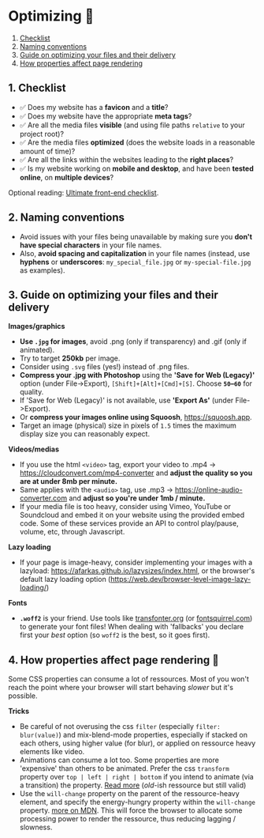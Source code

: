 # Optimizing 🚀

1. [Checklist](#1-checklist)
2. [Naming conventions](#2-naming-conventions)
3. [Guide on optimizing your files and their delivery](#3-guide-on-optimizing-your-files-and-their-delivery)
4. [How properties affect page rendering](#4-how-properties-affect-page-rendering-)

## 1. Checklist

- ✅ Does my website has a **favicon** and a **title**?
- ✅ Does my website have the appropriate **meta tags**?
- ✅ Are all the media files **visible** (and using file paths `relative` to your project root)?
- ✅ Are the media files **optimized** (does the website loads in a reasonable amount of time)?
- ✅ Are all the links within the websites leading to the **right places**?
- ✅ Is my website working on **mobile and desktop**, and have been **tested online**, on **multiple devices**?

Optional reading: [Ultimate front-end checklist](https://github.com/thedaviddias/Front-End-Checklist).

## 2. Naming conventions

- Avoid issues with your files being unavailable by making sure you **don't have special characters** in your file names.
- Also, **avoid spacing and capitalization** in your file names (instead, use **hyphens** or **underscores**: `my_special_file.jpg` or `my-special-file.jpg` as examples).

## 3. Guide on optimizing your files and their delivery

**Images/graphics**

- **Use `.jpg` for images**, avoid .png (only if transparency) and .gif (only if animated).
- Try to target **250kb** per image.
- Consider using `.svg` files (yes!) instead of .png files.
- **Compress your .jpg with Photoshop** using the **'Save for Web (Legacy)'** option (under File->Export), `[Shift]+[Alt]+[Cmd]+[S]`. Choose **`50`–`60`** for quality.
- If 'Save for Web (Legacy)' is not available, use **'Export As'** (under File->Export).
- Or **compress your images online using Squoosh**, https://squoosh.app.
- Target an image (physical) size in pixels of `1.5` times the maximum display size you can reasonably expect.

**Videos/medias**

- If you use the html `<video>` tag, export your video to .mp4 -> https://cloudconvert.com/mp4-converter and **adjust the quality so you are at under 8mb per minute.**
- Same applies with the `<audio>` tag, use .mp3 -> https://online-audio-converter.com and **adjust so you're under 1mb / minute.**
- If your media file is too heavy, consider using Vimeo, YouTube or Soundcloud and embed it on your website using the provided embed code. Some of these services provide an API to control play/pause, volume, etc, through Javascript.

**Lazy loading**

- If your page is image-heavy, consider implementing your images with a lazyload: https://afarkas.github.io/lazysizes/index.html, or the browser's default lazy loading option (https://web.dev/browser-level-image-lazy-loading/)

**Fonts**

- **`.woff2`** is your friend. Use tools like [transfonter.org](https://transfonter.org) (or [fontsquirrel.com](https://www.fontsquirrel.com/tools/webfont-generator)) to generate your font files! When dealing with 'fallbacks' you declare first your *best* option (so `woff2` is the best, so it goes first).

## 4. How properties affect page rendering 🐌

Some CSS properties can consume a lot of ressources. Most of you won't reach the point where your browser will start behaving *slower* but it's possible.

**Tricks**

- Be careful of not overusing the css `filter` (especially `filter: blur(value)`) and mix-blend-mode properties, especially if stacked on each others, using higher value (for blur), or applied on ressource heavy elements like video.
- Animations can consume a lot too. Some properties are more 'expensive' than others to be animated. Prefer the css `transform` property over `top | left | right | bottom` if you intend to animate (via a transition) the property. [Read more](https://www.html5rocks.com/en/tutorials/speed/high-performance-animations/) (*old*-ish ressource but still valid)
- Use the `will-change` property on the parent of the ressource-heavy element, and specify the energy-hungry property within the `will-change` property. [more on MDN](https://developer.mozilla.org/en-US/docs/Web/CSS/will-change). This will force the browser to allocate some processing power to render the ressource, thus reducing lagging / slowness.
